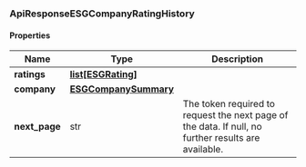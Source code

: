 

[//]: # (CLASS:ApiResponseESGCompanyRatingHistory)

[//]: # (KIND:object)

### ApiResponseESGCompanyRatingHistory

#### Properties

[//]: # (START_DEFINITION)

Name | Type | Description
------------ | ------------- | -------------
**ratings** | [**list[ESGRating]**](ESGRating.md) |  &nbsp;
**company** | [**ESGCompanySummary**](ESGCompanySummary.md) |  &nbsp;
**next_page** | str | The token required to request the next page of the data. If null, no further results are available. &nbsp;

[//]: # (END_DEFINITION)


[//]: # (CONTAINED_CLASS:ESGRating)


[//]: # (CONTAINED_CLASS:ESGCompanySummary)



